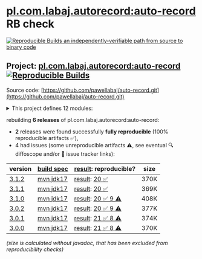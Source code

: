 [pl.com.labaj.autorecord:auto-record](https://central.sonatype.com/artifact/pl.com.labaj.autorecord/auto-record/versions) RB check
=======

[![Reproducible Builds](https://reproducible-builds.org/images/logos/rb.svg) an independently-verifiable path from source to binary code](https://reproducible-builds.org/)

## Project: [pl.com.labaj.autorecord:auto-record](https://central.sonatype.com/artifact/pl.com.labaj.autorecord/auto-record/versions) [![Reproducible Builds](https://img.shields.io/endpoint?url=https://raw.githubusercontent.com/jvm-repo-rebuild/reproducible-central/master/content/pl/com/labaj/autorecord/auto-record/badge.json)](https://github.com/jvm-repo-rebuild/reproducible-central/blob/master/content/pl/com/labaj/autorecord/auto-record/README.md)

Source code: [https://github.com/pawellabaj/auto-record.git](https://github.com/pawellabaj/auto-record.git)

<details><summary>This project defines 12 modules:</summary>

* [pl.com.labaj.autorecord:arice-api](https://central.sonatype.com/artifact/pl.com.labaj.autorecord/arice-api/overview)
* [pl.com.labaj.autorecord:arice-extension](https://central.sonatype.com/artifact/pl.com.labaj.autorecord/arice-extension/overview)
* [pl.com.labaj.autorecord:arice-project](https://central.sonatype.com/artifact/pl.com.labaj.autorecord/arice-project/overview)
* [pl.com.labaj.autorecord:arice-tests](https://central.sonatype.com/artifact/pl.com.labaj.autorecord/arice-tests/overview)
* [pl.com.labaj.autorecord:arice-utils](https://central.sonatype.com/artifact/pl.com.labaj.autorecord/arice-utils/overview)
* [pl.com.labaj.autorecord:auto-record](https://central.sonatype.com/artifact/pl.com.labaj.autorecord/auto-record/overview)
* [pl.com.labaj.autorecord:auto-record-api](https://central.sonatype.com/artifact/pl.com.labaj.autorecord/auto-record-api/overview)
* [pl.com.labaj.autorecord:auto-record-project](https://central.sonatype.com/artifact/pl.com.labaj.autorecord/auto-record-project/overview)
* [pl.com.labaj.autorecord:auto-record-tests](https://central.sonatype.com/artifact/pl.com.labaj.autorecord/auto-record-tests/overview)
* [pl.com.labaj.autorecord:auto-record-utils](https://central.sonatype.com/artifact/pl.com.labaj.autorecord/auto-record-utils/overview)
* [pl.com.labaj.autorecord:doc-examples](https://central.sonatype.com/artifact/pl.com.labaj.autorecord/doc-examples/overview)
* [pl.com.labaj.autorecord:mvn-aggregation](https://central.sonatype.com/artifact/pl.com.labaj.autorecord/mvn-aggregation/overview)
</details>

rebuilding **6 releases** of pl.com.labaj.autorecord:auto-record:
- **2** releases were found successfully **fully reproducible** (100% reproducible artifacts :white_check_mark:),
- 4 had issues (some unreproducible artifacts :warning:, see eventual :mag: diffoscope and/or :memo: issue tracker links):

| version | [build spec](/BUILDSPEC.md) | [result](https://reproducible-builds.org/docs/jvm/): reproducible? | size |
| -- | --------- | ------ | -- |
| [3.1.2](https://central.sonatype.com/artifact/pl.com.labaj.autorecord/auto-record/3.1.2/pom) | [mvn jdk17](auto-record-3.1.2.buildspec) | [result](auto-record-project-3.1.2.buildinfo): [20 :white_check_mark: ](auto-record-project-3.1.2.buildcompare) | 370K |
| [3.1.1](https://central.sonatype.com/artifact/pl.com.labaj.autorecord/auto-record/3.1.1/pom) | [mvn jdk17](auto-record-3.1.1.buildspec) | [result](auto-record-project-3.1.1.buildinfo): [20 :white_check_mark: ](auto-record-project-3.1.1.buildcompare) | 369K |
| [3.1.0](https://central.sonatype.com/artifact/pl.com.labaj.autorecord/auto-record/3.1.0/pom) | [mvn jdk17](auto-record-3.1.0.buildspec) | [result](auto-record-project-3.1.0.buildinfo): [20 :white_check_mark:  9 :warning:](auto-record-project-3.1.0.buildcompare) | 408K |
| [3.0.2](https://central.sonatype.com/artifact/pl.com.labaj.autorecord/auto-record/3.0.2/pom) | [mvn jdk17](auto-record-3.0.2.buildspec) | [result](auto-record-project-3.0.2.buildinfo): [20 :white_check_mark:  9 :warning:](auto-record-project-3.0.2.buildcompare) | 377K |
| [3.0.1](https://central.sonatype.com/artifact/pl.com.labaj.autorecord/auto-record/3.0.1/pom) | [mvn jdk17](auto-record-3.0.1.buildspec) | [result](auto-record-project-3.0.1.buildinfo): [21 :white_check_mark:  8 :warning:](auto-record-project-3.0.1.buildcompare) | 374K |
| [3.0.0](https://central.sonatype.com/artifact/pl.com.labaj.autorecord/auto-record/3.0.0/pom) | [mvn jdk17](auto-record-3.0.0.buildspec) | [result](auto-record-project-3.0.0.buildinfo): [21 :white_check_mark:  8 :warning:](auto-record-project-3.0.0.buildcompare) | 370K |

<i>(size is calculated without javadoc, that has been excluded from reproducibility checks)</i>
